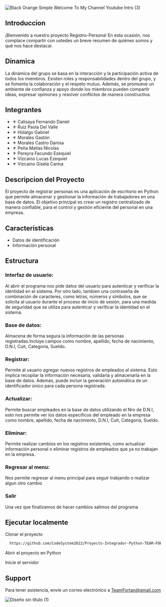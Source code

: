 ![Black   Orange Simple Welcome To My Channel Youtube Intro (3)](https://github.com/CodeSystem2022/Proyecto-Integrador-Python-TEAM-FORTRAN-2023/assets/100379618/8339b3cd-6814-464c-b8fc-173ab30276fd)
## Introduccion
¡Bienvenido a nuestro proyecto Registro-Persona! En esta ocasión, nos complace compartir con ustedes un breve resumen de quiénes somos y qué nos hace destacar.
## Dinamica
La dinámica del grupo se basa en la interacción y la participación activa de todos los miembros. Existen roles y responsabilidades dentro del grupo, y se fomenta la colaboración y el respeto mutuo. Además, se promueve un ambiente de confianza y apoyo donde los miembros pueden compartir ideas, expresar opiniones y resolver conflictos de manera constructiva.
## Integrantes
- ⚜️ Calisaya Fernando Daniel
- ⚜️ Ruiz Paola Del Valle
- ⚜️ Hidalgo Gabriel
- ⚜️ Morales Gastón
- ⚜️ Morales Castro Danisa
- ⚜️ Peña Matías Nicolas
- ⚜️ Pereyra Facundo Ezequiel
- ⚜️ Vizcaino Lucas Ezequiel
- ⚜️ Vizcaino Gisela Carina
## Descripcion del Proyecto
El proyecto de registrar personas es una aplicación de escritorio en Python que permite almacenar y gestionar la información de trabajadores en una base de datos. El objetivo principal es crear un registro centralizado de manera confiable, para el control y gestión eficiente del personal en una empresa. 
## Características
- Datos de identificación
- Información personal

## Estructura
### Interfaz de usuario:
Al abrir el programa nos pide datos del usuario para autenticar y verificar la identidad en el sistema. 
Por otro lado, tambien una contraseña de combinación de caracteres, como letras, números y símbolos, que se solicita al usuario durante el proceso de inicio de sesión, para una medida de seguridad que se utiliza para autenticar y verificar la identidad en el sistema.
### Base de datos:
Almacena de forma segura la información de las personas registradas.Incluye campos como nombre, apellido, fecha de nacimiento, D.N.I, Cuit, Categoria, Sueldo.
### Registrar:
Permite al usuario agregar nuevos registros de empleados al sistema. Esto implica recopilar la información necesaria, validarla y almacenarla en la base de datos. Además, puede incluir la generación automática de un identificador único para cada persona registrada.
### Actualizar:
Permite buscar empleados en la base de datos utilizando el Nro de D.N.I, esto nos permite ver los datos especificos del empleado en la empresa como nombre, apellido, fecha de nacimiento, D.N.I, Cuit, Categoria, Sueldo.
### Eliminar:
 Permite realizar cambios en los registros existentes, como actualizar información personal o eliminar registros de empleados que ya no trabajan en la empresa.
 ### Regresar al menu:
Nos permite regresar al menu principal para seguir trabjando o realizar algun otro cambio
### Salir
Una vez que finalizamos de hacer cambios salimos del programa
 ## Ejecutar localmente

Clonar el proyecto

```bash
  https://github.com/CodeSystem2022/Proyecto-Integrador-Python-TEAM-FORTRAN-2023.git
```

Abrir el proyecto en Python


Inicie el servidor

## Support

Para tener asistencia, envíe un correo electrónico a TeamFortan@gmail.com 


![Diseño sin título (1)](https://github.com/CodeSystem2022/Proyecto-Integrador-Python-TEAM-FORTRAN-2023/assets/100379618/6e86c830-549e-40eb-b28f-9a04f46f7593)






